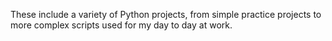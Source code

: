 These include a variety of Python projects, from simple practice projects to more complex scripts used for my day to day at work. 
